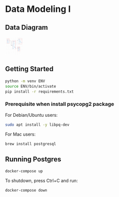# Data Modeling I

## Data Diagram
<img src="https://github.com/PornpawitSrSWU/swu-ds525/blob/main/01-data-modelling-i/data%20modeling%20i%20diagram.jpg" height="60" width="60" >

## Getting Started

```sh
python -m venv ENV
source ENV/bin/activate
pip install -r requirements.txt
```

### Prerequisite when install psycopg2 package

For Debian/Ubuntu users:

```sh
sudo apt install -y libpq-dev
```

For Mac users:

```sh
brew install postgresql
```

## Running Postgres

```sh
docker-compose up
```

To shutdown, press Ctrl+C and run:

```sh
docker-compose down
```